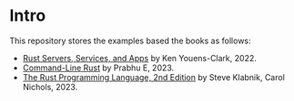# Intro
This repository stores the examples based the books as follows:
- [Rust Servers, Services, and Apps](https://www.oreilly.com/library/view/rust-servers-services/9781617298608/) by Ken Youens-Clark, 2022.
- [Command-Line Rust](https://www.oreilly.com/library/view/command-line-rust/9781098109424/) by Prabhu E, 2023.
- [The Rust Programming Language, 2nd Edition](https://www.oreilly.com/library/view/the-rust-programming/9781098156817/) by Steve Klabnik, Carol Nichols, 2023.
